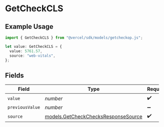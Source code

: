 # GetCheckCLS

## Example Usage

```typescript
import { GetCheckCLS } from "@vercel/sdk/models/getcheckop.js";

let value: GetCheckCLS = {
  value: 5761.57,
  source: "web-vitals",
};
```

## Fields

| Field                                                                            | Type                                                                             | Required                                                                         | Description                                                                      |
| -------------------------------------------------------------------------------- | -------------------------------------------------------------------------------- | -------------------------------------------------------------------------------- | -------------------------------------------------------------------------------- |
| `value`                                                                          | *number*                                                                         | :heavy_check_mark:                                                               | N/A                                                                              |
| `previousValue`                                                                  | *number*                                                                         | :heavy_minus_sign:                                                               | N/A                                                                              |
| `source`                                                                         | [models.GetCheckChecksResponseSource](../models/getcheckchecksresponsesource.md) | :heavy_check_mark:                                                               | N/A                                                                              |